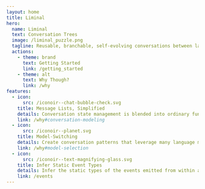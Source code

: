 ```yaml
---
layout: home
title: Liminal
hero:
  name: Liminal
  text: Conversation Trees
  image: /liminal_puzzle.png
  tagline: Reusable, branchable, self-evolving conversations between language models.
  actions:
    - theme: brand
      text: Getting Started
      link: /getting_started
    - theme: alt
      text: Why Though?
      link: /why
features:
  - icon:
      src: /iconoir--chat-bubble-check.svg
    title: Message Lists, Simplified
    details: Conversation state management is blended into ordinary function control flow.
    link: /why#conversation-modeling
  - icon:
      src: /iconoir--planet.svg
    title: Model-Switching
    details: Create conversation patterns that leverage many language models in tandem.
    link: /why#model-selection
  - icon:
      src: /iconoir--text-magnifying-glass.svg
    title: Infer Static Event Types
    details: Infer the static types of the events emitted from within a strand and its descendants.
    link: /events
---
```


<br />
<br />
